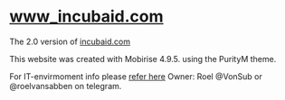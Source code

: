 # www_incubaid.com

The 2.0 version of [incubaid.com](https://www.incubaid.com)

This website was created with Mobirise 4.9.5. using the PurityM theme.

For IT-envirmoment info please [refer here](https://docs.grid.tf/threefold/itenv_threefold_main/src/branch/master/WWW/bettertoken)
Owner: Roel @VonSub or @roelvansabben on telegram.
